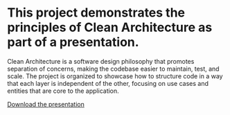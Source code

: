 # This project demonstrates the principles of Clean Architecture as part of a presentation. 
Clean Architecture is a software design philosophy that promotes separation of concerns, making the codebase easier to maintain, test, and scale. 
The project is organized to showcase how to structure code in a way that each layer is independent of the other, focusing on use cases and entities that are core to the application.

[Download the presentation](https://github.com/ilis08/BikeRent/blob/main/Clean%20Architecture%20Presentation.pdf)
